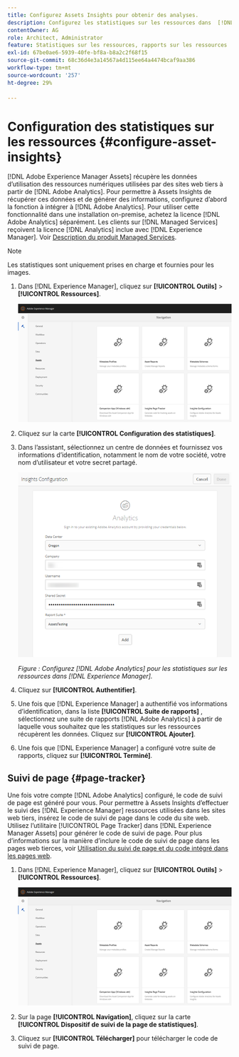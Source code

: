 ```yaml
---
title: Configurez Assets Insights pour obtenir des analyses.
description: Configurez les statistiques sur les ressources dans  [!DNL Adobe Experience Manager Assets].
contentOwner: AG
role: Architect, Administrator
feature: Statistiques sur les ressources, rapports sur les ressources
exl-id: 67be0ae6-5939-40fe-bf8a-b8a2c2f68f15
source-git-commit: 68c36d4e3a14567a4d115ee64a4474bcaf9aa386
workflow-type: tm+mt
source-wordcount: '257'
ht-degree: 29%

---
```


# Configuration des statistiques sur les ressources {#configure-asset-insights}

[!DNL Adobe Experience Manager Assets] récupère les données d’utilisation des ressources numériques utilisées par des sites web tiers à partir de [!DNL Adobe Analytics]. Pour permettre à Assets Insights de récupérer ces données et de générer des informations, configurez d’abord la fonction à intégrer à [!DNL Adobe Analytics]. Pour utiliser cette fonctionnalité dans une installation on-premise, achetez la licence [!DNL Adobe Analytics] séparément. Les clients sur [!DNL Managed Services] reçoivent la licence [!DNL Analytics] inclue avec [!DNL Experience Manager]. Voir [Description du produit Managed Services](https://helpx.adobe.com/legal/product-descriptions/adobe-experience-manager-managed-services.html).

>[!NOTE]
>
>Les statistiques sont uniquement prises en charge et fournies pour les images.

1. Dans [!DNL Experience Manager], cliquez sur **[!UICONTROL Outils]** > **[!UICONTROL Ressources]**.

   ![chlimage_1-72](assets/chlimage_1-210.png)

1. Cliquez sur la carte **[!UICONTROL Configuration des statistiques]**.
1. Dans l’assistant, sélectionnez un centre de données et fournissez vos informations d’identification, notamment le nom de votre société, votre nom d’utilisateur et votre secret partagé.

   ![Configuration d’Adobe Analytics pour Assets Insights dans Experience Manager](assets/insights_config2.png)

   *Figure : Configurez  [!DNL Adobe Analytics] pour les statistiques sur les ressources dans  [!DNL Experience Manager].*

1. Cliquez sur **[!UICONTROL Authentifier]**.
1. Une fois que [!DNL Experience Manager] a authentifié vos informations d’identification, dans la liste **[!UICONTROL Suite de rapports]** , sélectionnez une suite de rapports [!DNL Adobe Analytics] à partir de laquelle vous souhaitez que les statistiques sur les ressources récupèrent les données. Cliquez sur **[!UICONTROL Ajouter]**.
1. Une fois que [!DNL Experience Manager] a configuré votre suite de rapports, cliquez sur **[!UICONTROL Terminé]**.

## Suivi de page {#page-tracker}

Une fois votre compte [!DNL Adobe Analytics] configuré, le code de suivi de page est généré pour vous. Pour permettre à Assets Insights d’effectuer le suivi des [!DNL Experience Manager] ressources utilisées dans les sites web tiers, insérez le code de suivi de page dans le code du site web. Utilisez l’utilitaire [!UICONTROL Page Tracker] dans [!DNL Experience Manager Assets] pour générer le code de suivi de page. Pour plus d’informations sur la manière d’inclure le code de suivi de page dans les pages web tierces, voir [Utilisation du suivi de page et du code intégré dans les pages web](/help/assets/use-page-tracker.md).

1. Dans [!DNL Experience Manager], cliquez sur **[!UICONTROL Outils]** > **[!UICONTROL Ressources]**.

   ![chlimage_1-73](assets/chlimage_1-214.png)

1. Sur la page **[!UICONTROL Navigation]**, cliquez sur la carte **[!UICONTROL Dispositif de suivi de la page de statistiques]**.
1. Cliquez sur **[!UICONTROL Télécharger]** pour télécharger le code de suivi de page.

